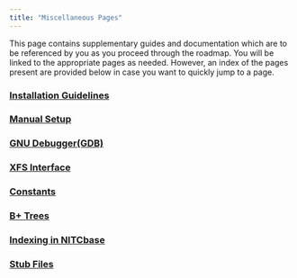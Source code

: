 ```yaml
---
title: "Miscellaneous Pages"
---
```


This page contains supplementary guides and documentation which are to be referenced by you as you proceed through the roadmap. You will be linked to the appropriate pages as needed. However, an index of the pages present are provided below in case you want to quickly jump to a page.

### [Installation Guidelines](./Installation%20Guidelines.md)

### [Manual Setup](./ManualSetup.md)

### [GNU Debugger(GDB)](./GDB.md)

### [XFS Interface](./XFS%20Interface.md)

### [Constants](/constants)

### [B+ Trees](./B%2B%20Trees.md)

### [Indexing in NITCbase](./Indexing.md)

### [Stub Files](stub/frontend.md)
